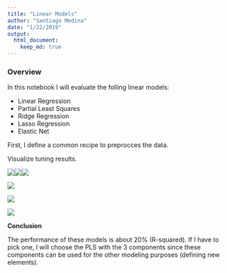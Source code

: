 ```yaml
---
title: "Linear Models"
author: "Santiago Medina"
date: "1/22/2019"
output: 
  html_document:
    keep_md: true
---
```






### Overview

In this notebook I will evaluate the folling linear models:

+ Linear Regression
+ Partial Least Squares
+ Ridge Regression
+ Lasso Regression
+ Elastic Net


First, I define a common recipe to preprocces the data.





Visualize tuning results.

![](./figures/linear_data_viz_models-1.png)<!-- -->![](./figures/linear_data_viz_models-2.png)<!-- -->![](./figures/linear_data_viz_models-3.png)<!-- -->


![](./figures/linear_unnamed-chunk-1-1.png)<!-- -->

![](./figures/linear_results_linear_models-1.png)<!-- -->


![](./figures/linear_residual_predicted-1.png)<!-- -->


**Conclusion**

The performance of these models is about 20% (R-squared). If I have to pick one, I will choose the PLS with the 3 components since these components can be used for the other modeling purposes (defining new elements).
